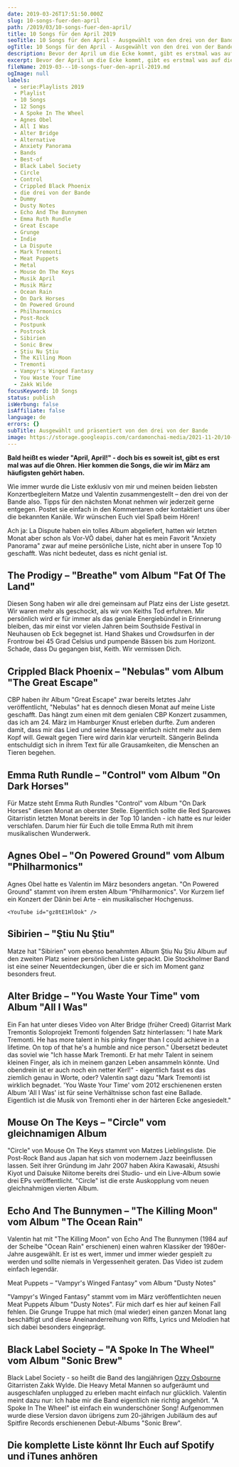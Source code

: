 ```yaml
---
date: 2019-03-26T17:51:50.000Z
slug: 10-songs-fuer-den-april
path: /2019/03/10-songs-fuer-den-april/
title: 10 Songs für den April 2019
seoTitle: 10 Songs für den April - Ausgewählt von den drei von der Bande
ogTitle: 10 Songs für den April - Ausgewählt von den drei von der Bande
description: Bevor der April um die Ecke kommt, gibt es erstmal was auf die Ohren Hier kommen unsere 10 Songs für Euch - liebevoll ausgewählt und kommentiert.
excerpt: Bevor der April um die Ecke kommt, gibt es erstmal was auf die Ohren Hier kommen unsere 10 Songs für Euch - liebevoll ausgewählt und kommentiert.
fileName: 2019-03---10-songs-fuer-den-april-2019.md
ogImage: null
labels:
  - serie:Playlists 2019
  - Playlist
  - 10 Songs
  - 12 Songs
  - A Spoke In The Wheel
  - Agnes Obel
  - All I Was
  - Alter Bridge
  - Alternative
  - Anxiety Panorama
  - Bands
  - Best-of
  - Black Label Society
  - Circle
  - Control
  - Crippled Black Phoenix
  - die drei von der Bande
  - Dummy
  - Dusty Notes
  - Echo And The Bunnymen
  - Emma Ruth Rundle
  - Great Escape
  - Grunge
  - Indie
  - La Dispute
  - Mark Tremonti
  - Meat Puppets
  - Metal
  - Mouse On The Keys
  - Musik April
  - Musik März
  - Ocean Rain
  - On Dark Horses
  - On Powered Ground
  - Philharmonics
  - Post-Rock
  - Postpunk
  - Postrock
  - Sibirien
  - Sonic Brew
  - Ştiu Nu Ştiu
  - The Killing Moon
  - Tremonti
  - Vampyr's Winged Fantasy
  - You Waste Your Time
  - Zakk Wilde
focusKeyword: 10 Songs
status: publish
isWerbung: false
isAffiliate: false
language: de
errors: {}
subTitle: Ausgewählt und präsentiert von den drei von der Bande
image: https://storage.googleapis.com/cardamonchai-media/2021-11-20/10-songs-fuer-den-april-jpeg-imagine-484848_6d6867_1024_768/640.webp
---
```


**Bald heißt es wieder "April, April!" - doch bis es soweit ist, gibt es erst mal was auf die Ohren. Hier kommen die Songs, die wir im März am häufigsten gehört haben.**

Wie immer wurde die Liste exklusiv von mir und meinen beiden liebsten Konzertbegleitern Matze und Valentin zusammengestellt – den drei von der Bande also. Tipps für den nächsten Monat nehmen wir jederzeit gerne entgegen. Postet sie einfach in den Kommentaren oder kontaktiert uns über die bekannten Kanäle. Wir wünschen Euch viel Spaß beim Hören!

Ach ja: La Dispute haben ein tolles Album abgeliefert, hatten wir letzten Monat aber schon als Vor-VÖ dabei, daher hat es mein Favorit "Anxiety Panorama" zwar auf meine persönliche Liste, nicht aber in unsere Top 10 geschafft. Was nicht bedeutet, dass es nicht genial ist.

## The Prodigy – "Breathe" vom Album "Fat Of The Land"

Diesen Song haben wir alle drei gemeinsam auf Platz eins der Liste gesetzt. Wir waren mehr als geschockt, als wir von Keiths Tod erfuhren. Mir persönlich wird er für immer als das geniale Energiebündel in Erinnerung bleiben, das mir einst vor vielen Jahren beim Southside Festival in Neuhausen ob Eck begegnet ist. Hand Shakes und Crowdsurfen in der Frontrow bei 45 Grad Celsius und pumpende Bässen bis zum Horizont. Schade, dass Du gegangen bist, Keith. Wir vermissen Dich.

<YouTube id="rmHDhAohJlQ" />

## Crippled Black Phoenix – "Nebulas" vom Album "The Great Escape"

CBP haben ihr Album "Great Escape" zwar bereits letztes Jahr veröffentlicht, "Nebulas" hat es dennoch diesen Monat auf meine Liste geschafft. Das hängt zum einen mit dem genialen CBP Konzert zusammen, das ich am 24. März im Hamburger Knust erleben durfte. Zum anderen damit, dass mir das Lied und seine Message einfach nicht mehr aus dem Kopf will. Gewalt gegen Tiere wird darin klar verurteilt. Sängerin Belinda entschuldigt sich in ihrem Text für alle Grausamkeiten, die Menschen an Tieren begehen.

<YouTube id="rgJMe1_Sdw8" />

## Emma Ruth Rundle – "Control" vom Album "On Dark Horses"

Für Matze steht Emma Ruth Rundles "Control" vom Album "On Dark Horses" diesen Monat an oberster Stelle. Eigentlich sollte die Red Sparowes Gitarristin letzten Monat bereits in der Top 10 landen - ich hatte es nur leider verschlafen. Darum hier für Euch die tolle Emma Ruth mit ihrem musikalischen Wunderwerk.

<YouTube id="QC25vL7dyD0" />

## Agnes Obel – "On Powered Ground" vom Album "Philharmonics"

Agnes Obel hatte es Valentin im März besonders angetan. "On Powered Ground" stammt von ihrem ersten Album "Philharmonics". Vor Kurzem lief ein Konzert der Dänin bei Arte - ein musikalischer Hochgenuss.

    <YouTube id="gz8tE1HlOok" />

## Sibirien – "Ştiu Nu Ştiu"

Matze hat "Sibirien" vom ebenso benahmten Album Ştiu Nu Ştiu Album auf den zweiten Platz seiner persönlichen Liste gepackt. Die Stockholmer Band ist eine seiner Neuentdeckungen, über die er sich im Moment ganz besonders freut.

<YouTube id="C9EMUL6YEsE" />

## Alter Bridge – "You Waste Your Time" vom Album "All I Was"

Ein Fan hat unter dieses Video von Alter Bridge (früher Creed) Gitarrist Mark Tremontis Soloprojekt Tremonti folgenden Satz hinterlassen: "I hate Mark Tremonti. He has more talent in his pinky finger than I could achieve in a lifetime. On top of that he's a humble and nice person." Übersetzt bedeutet das soviel wie "Ich hasse Mark Tremonti. Er hat mehr Talent in seinem kleinen Finger, als ich in meinem ganzen Leben ansammeln könnte. Und obendrein ist er auch noch ein netter Kerl!" - eigentlich fasst es das ziemlich genau in Worte, oder? Valentin sagt dazu "Mark Tremonti ist wirklich begnadet. 'You Waste Your Time' vom 2012 erschienenen ersten Album 'All I Was' ist für seine Verhältnisse schon fast eine Ballade. Eigentlich ist die Musik von Tremonti eher in der härteren Ecke angesiedelt."

<YouTube id="BVfbosghkTg" />

## Mouse On The Keys – "Circle" vom gleichnamigen Album

"Circle" von Mouse On The Keys stammt von Matzes Lieblingsliste. Die Post-Rock Band aus Japan hat sich von modernem Jazz beeinflussen lassen. Seit ihrer Gründung im Jahr 2007 haben Akira Kawasaki, Atsushi Kiyot und Daisuke Niitome bereits drei Studio- und ein Live-Album sowie drei EPs veröffentlicht. "Circle" ist die erste Auskopplung vom neuen gleichnahmigen vierten Album.

<YouTube id="qbMsSW_JI3c" />

## Echo And The Bunnymen – "The Killing Moon" vom Album "The Ocean Rain"

Valentin hat mit "The Killing Moon" von Echo And The Bunnymen (1984 auf der Scheibe "Ocean Rain" erschienen) einen wahren Klassiker der 1980er-Jahre ausgewählt. Er ist es wert, immer und immer wieder gespielt zu werden und sollte niemals in Vergessenheit geraten. Das Video ist zudem einfach legendär.

<YouTube id="LWz0JC7afNQ" />

Meat Puppets – "Vampyr's Winged Fantasy" vom Album "Dusty Notes"

"Vampyr's Winged Fantasy" stammt vom im März veröffentlichten neuen Meat Puppets Album "Dusty Notes". Für mich darf es hier auf keinen Fall fehlen. Die Grunge Truppe hat mich (mal wieder) einen ganzen Monat lang beschäftigt und diese Aneinanderreihung von Riffs, Lyrics und Melodien hat sich dabei besonders eingeprägt.

<YouTube id="Hq6Yuvb7lzg" />

## Black Label Society – "A Spoke In The Wheel" vom Album "Sonic Brew"

Black Label Society - so heißt die Band des langjährigen [Ozzy Osbourne](/2014/07/urlaub-ohne-schein/) Gitarristen Zakk Wylde. Die Heavy Metal Mannen so aufgeräumt und ausgeschlafen unplugged zu erleben macht einfach nur glücklich. Valentin meint dazu nur: Ich habe mir die Band eigentlich nie richtig angehört. "A Spoke In The Wheel" ist einfach ein wunderschöner Song! Aufgenommen wurde diese Version davon übrigens zum 20-jährigen Jubiläum des auf Spitfire Records erschienenen Debut-Albums "Sonic Brew".

<YouTube id="x3GQkZa6kXA" />

## Die komplette Liste könnt Ihr Euch auf Spotify und iTunes anhören

<Playlist
  spotify="4JFNEgbt4YmsgzDBN0zgDE"
  itunes="2019-03-25-die-drei-von-der-bande/pl.u-2maDT8b5452?app=music"
/>
